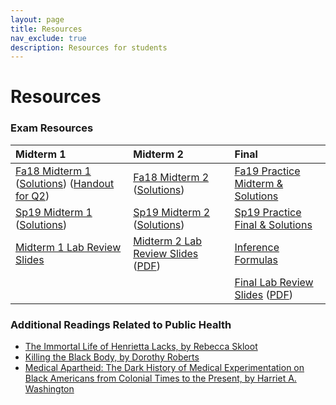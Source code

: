 ```yaml
---
layout: page
title: Resources
nav_exclude: true
description: Resources for students
---
```

# Resources

### Exam Resources

| Midterm 1                                                                                                                                                                                                                                                                                     | Midterm 2                                                                                                                                                                                                                                                                                                                                                                                 | Final |
:----------------------------------------------------------------------------------------------------------------------------------------------------------------------------------------------------------------------------------------------------------------------------------------------|:------------------------------------------------------------------------------------------------------------------------------------------------------------------------------------------------------------------------------------------------------------------------------------------------------------------------------------------------------------------------------------------|:------|
| [Fa18 Midterm 1](https://ph142-ucb.github.io/fa20/src/practice/2018-Fall_Midterm-01.pdf) ([Solutions](https://ph142-ucb.github.io/fa20/src/practice/2018-Fall_Midterm-01_solutions.pdf)) ([Handout for Q2](https://ph142-ucb.github.io/fa20/src/practice/2018-Fall_Question2-dataframes.pdf)) | [Fa18 Midterm 2](https://piazza.com/redirect/s3?bucket=uploads&prefix=paste%2Fixzd7evbagn%2F2ff1948022c730c293d21a472e6fc11512bc8e9fd78a85b7cbac019480b1f679%2F2018-Fall_Midterm-02.pdf) ([Solutions](https://piazza.com/redirect/s3?bucket=uploads&prefix=paste%2Fixzd7evbagn%2F27640051aa0f220b82a8629ba651b0cb33bae3192bf38416bf4e874072b2c327%2F2018-Fall_Midterm-02_solutions_.pdf)) | [Fa19 Practice Midterm & Solutions](https://ph142-ucb.github.io/fa20/src/Final_Practice.pdf)     |
| [Sp19 Midterm 1](https://d1b10bmlvqabco.cloudfront.net/attach/k5ifdpm8hb529t/k5ife7c9hd22kj/k6ch2yxecfqx/Midterm01_final_draft.pdf) ([Solutions](https://d1b10bmlvqabco.cloudfront.net/attach/k5ifdpm8hb529t/k5ife7c9hd22kj/k6gy5lidkuip/midterm1_sp19_key.pdf))                              | [Sp19 Midterm 2](https://d1b10bmlvqabco.cloudfront.net/attach/k5ifdpm8hb529t/k5ife7c9hd22kj/k7o5s35rq6eo/Midterm02_final_v2.pdf) ([Solutions](https://d1b10bmlvqabco.cloudfront.net/attach/k5ifdpm8hb529t/k5ife7c9hd22kj/k7us85sv4032/Midterm2_examplesolutions.pdf))                                                                                                                     | [Sp19 Practice Final & Solutions](https://ph142-ucb.github.io/fa20/src/spring_2019_final.pdf)      |
| [Midterm 1 Lab Review Slides](https://ph142-ucb.github.io/fa20/src/midterm-I-review.pdf)                                                                                                                                                                                                      | [Midterm 2 Lab Review Slides](https://ph142-ucb.github.io/fa20/src/midterm-2-slides.html) ([PDF](https://ph142-ucb.github.io/fa20/src/midterm-II-markdown.pdf))                                                                                                                                                                                                                           | [Inference Formulas](https://ph142-ucb.github.io/fa20/src/Inference-formulas.pdf)      |
|                                                                                                                                                                                                                                                                                               |                                                                                                                                                                                                                                                                                                                                                                                           | [Final Lab Review Slides](https://docs.google.com/presentation/d/1ZpezfoBFRoRgJnu4fN96Xcg3gqUZGXyqUb8ky0UVut8/edit?usp=sharing) ([PDF](https://ph142-ucb.github.io/fa20/src/midterm-III-review.pdf))|

### Additional Readings Related to Public Health
- [The Immortal Life of Henrietta Lacks, by Rebecca Skloot](https://bookshop.org/books/the-immortal-life-of-henrietta-lacks/9781400052189)
- [Killing the Black Body, by Dorothy Roberts](https://bookshop.org/books/killing-the-black-body-race-reproduction-and-the-meaning-of-liberty/9780679758693)
- [Medical Apartheid: The Dark History of Medical Experimentation on Black Americans from Colonial Times to the Present, by Harriet A. Washington](https://bookshop.org/books/medical-apartheid-the-dark-history-of-medical-experimentation-on-black-americans-from-colonial-times-to-the-present/9780767915472)

